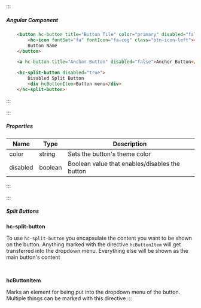 :::
##### Angular Component
``` html
    <button hc-button title="Button Tile" color="primary" disabled="false">
        <hc-icon fontSet="fa" fontIcon="fa-cog" class="btn-icon-left"></hc-icon>
        Button Name
    </button>

    <a hc-button title="Anchor Button" disabled="false">Anchor Button</a>

    <hc-split-button disabled="true">
        Disabled Split Button
        <div hcButtonItem>Button menu</div>
    </hc-split-button>
```
:::

:::
##### Properties
| Name | Type | Description |
| - | - | - |
|color|string|Sets the button's theme color|
|disabled|boolean|Boolean value that enables/disables the button|
:::

:::
##### Split Buttons
**hc-split-button**

To use `hc-split-button` you encapsulate the content you want to be shown on the button. Anything marked with the directive `hcButtonItem` will get transferred into the dropdown menu. Everything else will be shown as the main button's content

&nbsp;

**hcButtonItem**

Marks an element for being put into the dropdown menu of the button. Multiple things can be marked with this directive
:::
